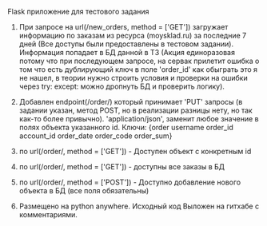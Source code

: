 Flask приложение для тестового задания

1. При запросе на url(/new_orders, method = ['GET']) загружает информацию 
по заказам из ресурса (moysklad.ru)
за последние 7 дней (Все доступы были предоставлены в тестовом задании).
Информация попадает в БД данной в ТЗ (Акция единоразовая потому что при последующем
запросе, на сервак прилетит ошибка о том что есть дублирующий ключ в поле 'order_id'
как обыграть это я не нашел, в теории нужно строить условия и проверки на ошибки
через try: except:
можно дропнуть БД и проверить логику).
2. Добавлен endpoint(/order/<id>) который принимает 'PUT' запросы (в задании указан,
метод POST, но в реализации разницы нету, но так как-то более привычно).
'application/json', заменит любое значение в полях объекта указанного id.
Ключи: {order
	username
	order_id
	account_id
	order_date
	order_code
	order_sum} 


3. по url(/order/<id>, method = ['GET'])  - Доступен объект с конкретным id
4. по url(/order/, method = ['GET']) - доступны все заказы в БД
5. по url(/order/, method = ['POST']) - Доступно добавление нового объекта
в БД (все поля обязательны)
6. Размещено на python anywhere. Исходный код Выложен на гитхабе с комментариями.
 
